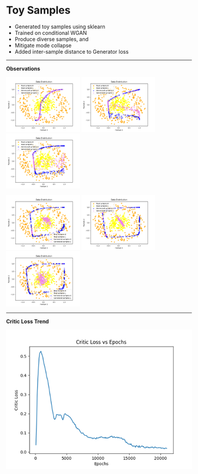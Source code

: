 # Toy Samples
* Generated toy samples using sklearn
* Trained on conditional WGAN
* Produce diverse samples, and
* Mitigate mode collapse
* Added inter-sample distance to Generator loss
---

**Observations**
<p float="left">
<img src="images/gen_6000.png" width="200" />
<img src="images/gen_9000.png" width="200" />
<img src="images/gen_12000.png"width="200" /></p>
<p float="left">
<img src="images/gen_15000.png"width="200" />
<img src="images/gen_18000.png"width="200" />
<img src="images/gen_21000.png"width="200" /></p>

---

**Critic Loss Trend**
<p float="left">
<img src="critic_loss.png" width="608" /></p>
